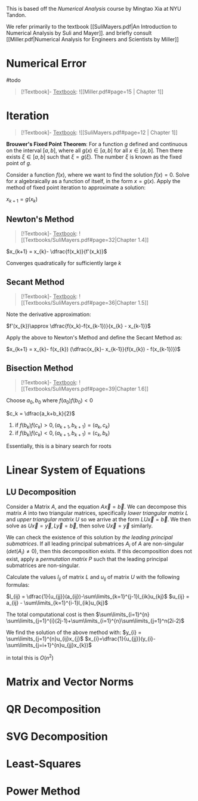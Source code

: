 This is based off the *Numerical Analysis* course by Mingtao Xia at NYU Tandon. 

We refer primarily to the textbook [[SuliMayers.pdf|An Introduction to Numerical Analysis by Suli and Mayer]]. and briefly consult  [[Miller.pdf|Numerical Analysis for Engineers and Scientists by Miller]]
# Numerical Error
#todo
>[!Textbook]- 
><u>Textbook</u>: ![[Miller.pdf#page=15 | Chapter 1]]

# Iteration
>[!Textbook]- 
><u>Textbook</u>: ![[SuliMayers.pdf#page=12 | Chapter 1]]

**Brouwer's Fixed Point Theorem**: For a function $g$ defined and continuous on the interval $[a,b]$, where all $g(x) \in [a,b]$ for all $x \in [a, b]$. Then there exists $\xi \in [a,b]$ such that $\xi = g(\xi)$. The number $\xi$ is 
known as the fixed point of $g$.

Consider a function $f(x)$, where we want to find the solution $f(x) = 0$. Solve for $x$ algebraically as a function of itself, in the form $x = g(x)$. Apply the method of fixed point iteration to approximate a solution:

$x_{k+1}=g(x_k)$
## Newton's Method
>[!Textbook]- 
><u>Textbook</u>: ![[Textbooks/SuliMayers.pdf#page=32|Chapter 1.4]]  

$x_{k+1} = x_{k}- \dfrac{f(x_k)}{f'(x_k)}$

Converges quadratically for sufficiently large $k$

## Secant Method
>[!Textbook]- 
><u>Textbook</u>: ![[Textbooks/SuliMayers.pdf#page=36|Chapter 1.5]]  

Note the derivative approximation:

$f'(x_{k})\approx \dfrac{f(x_k)-f(x_{k-1})}{x_{k} - x_{k-1}}$

Apply the above to Newton's Method and define the Secant Method as:

$x_{k+1} = x_{k}- f(x_{k}) (\dfrac{x_{k}- x_{k-1}}{f(x_{k}) - f(x_{k-1})})$

## Bisection Method
>[!Textbook]- 
><u>Textbook</u>: ![[Textbooks/SuliMayers.pdf#page=39|Chapter 1.6]]  


Choose $a_0,b_0$ where $f(a_0)f(b_0) \lt 0$

$c_k = \dfrac{a_k+b_k}{2}$
1. if $f(b_k)f(c_{k}) > 0, (a_{k+1}, b_{k+1}) = (a_k, c_k)$
2. if $f(b_k)f(c_{k}) < 0, (a_{k+1}, b_{k+1}) = (c_k, b_k)$

Essentially, this is a binary search for roots

# Linear System of Equations 

## LU Decomposition
Consider a Matrix $A$, and the equation $A\vec{x} = \vec{b}$. We can decompose this matrix $A$ into two triangular matrices, specifically *lower triangular matrix* $L$ and *upper triangular matrix* $U$ so we arrive at the form $LU\vec{x} = \vec{b}$. We then solve as $U\vec{x} = \vec{y}, L\vec{y} = \vec{b}$, then solve $U\vec{x}=\vec{y}$ similarly. 

We can check the existence of this solution by *the leading principal submatrices*. If all leading principal submatrices $A_{i}$ of $A$ are non-singular ($det(A_{i})\neq0$), then this decomposition exists. If this decomposition does not exist, apply a *permutation matrix* $P$ such that the leading principal submatrices are non-singular. 

Calculate the values $l_{ij}$ of matrix $L$ and $u_{ij}$ of matrix $U$ with the following formulas:

$l_{ij} = \dfrac{1}{u_{jj}}(a_{ij})-\sum\limits_{k=1}^{j-1}l_{ik}u_{kj}$
$u_{ij} = a_{ij} - \sum\limits_{k=1}^{i-1}l_{ik}u_{kj}$

The total computational cost is then
$\sum\limits_{i=1}^{n} \sum\limits_{j=1}^{i}(2j-1)+\sum\limits_{i=1}^{n}\sum\limits_{j=1}^n(2i-2)$

We find the solution of the above method with:
$y_{i} = \sum\limits_{j=1}^{n}u_{ij}x_{j}$
$x_{i}=\dfrac{1}{u_{jj}}(y_{i}-\sum\limits_{j=i+1}^{n}u_{jj}x_{k})$

in total this is $O(n^2)$ 
# Matrix and Vector Norms

# QR Decomposition

# SVG Decomposition

# Least-Squares 

# Power Method 